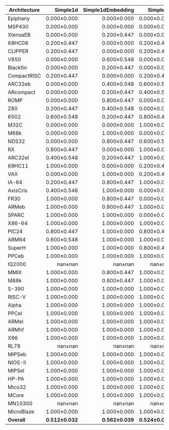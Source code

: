 | Architecture | Simple1d | Simple1dEmbedding | Simple2d | Simple2dEmbedding | ResNet50 | ResNet50Embedding |
| ------------ | ------------: | ------------: | ------------: | ------------: | ------------: | ------------: |
| Epiphany | 0.000±0.000 | 0.000±0.000 | 0.000±0.000 | 0.000±0.000 | 0.000±0.000 | 0.000±0.000 |
| MSP430 | 0.000±0.000 | 0.000±0.000 | 0.000±0.000 | 0.000±0.000 | 0.000±0.000 | 0.200±0.447 |
| XtensaEB | 0.000±0.000 | 0.200±0.447 | 0.000±0.000 | 0.000±0.000 | 0.000±0.000 | 0.000±0.000 |
| 68HC08 | 0.200±0.447 | 0.000±0.000 | 0.200±0.447 | 0.000±0.000 | 0.000±0.000 | 0.000±0.000 |
| CLIPPER | 0.200±0.447 | 0.000±0.000 | 0.200±0.447 | 0.000±0.000 | 0.000±0.000 | 0.000±0.000 |
| V850 | 0.000±0.000 | 0.600±0.548 | 0.000±0.000 | 0.200±0.447 | 0.000±0.000 | 0.000±0.000 |
| Blackfin | 0.000±0.000 | 0.200±0.447 | 0.000±0.000 | 0.400±0.548 | 0.200±0.447 | 0.000±0.000 |
| CompactRISC | 0.200±0.447 | 0.000±0.000 | 0.200±0.447 | 0.200±0.447 | 0.200±0.447 | 0.000±0.000 |
| ARC32eb | 0.000±0.000 | 0.400±0.548 | 0.600±0.548 | 0.200±0.447 | 0.000±0.000 | 0.000±0.000 |
| ARcompact | 0.000±0.000 | 0.200±0.447 | 0.400±0.548 | 0.600±0.548 | 0.200±0.447 | 0.000±0.000 |
| ROMP | 0.000±0.000 | 0.800±0.447 | 0.000±0.000 | 0.600±0.548 | 0.000±0.000 | 0.200±0.447 |
| Z80 | 0.200±0.447 | 0.400±0.548 | 0.000±0.000 | 0.400±0.548 | 0.600±0.548 | 0.000±0.000 |
| 6502 | 0.600±0.548 | 0.200±0.447 | 0.800±0.447 | 0.000±0.000 | 0.400±0.548 | 0.000±0.000 |
| M32C | 0.000±0.000 | 0.000±0.000 | 1.000±0.000 | 0.000±0.000 | 1.000±0.000 | 0.000±0.000 |
| M68k | 0.000±0.000 | 1.000±0.000 | 0.000±0.000 | 1.000±0.000 | 0.000±0.000 | 0.400±0.548 |
| NDS32 | 0.000±0.000 | 0.800±0.447 | 0.600±0.548 | 0.800±0.447 | 0.200±0.447 | 0.200±0.447 |
| RX | 0.800±0.447 | 0.000±0.000 | 1.000±0.000 | 0.000±0.000 | 1.000±0.000 | 0.000±0.000 |
| ARC32el | 0.400±0.548 | 0.200±0.447 | 1.000±0.000 | 0.400±0.548 | 0.200±0.447 | 0.600±0.548 |
| 68HC11 | 1.000±0.000 | 0.000±0.000 | 0.200±0.447 | 0.400±0.548 | 1.000±0.000 | 0.400±0.548 |
| VAX | 0.000±0.000 | 1.000±0.000 | 0.200±0.447 | 0.800±0.447 | 0.400±0.548 | 0.800±0.447 |
| IA-64 | 0.200±0.447 | 0.800±0.447 | 1.000±0.000 | 0.800±0.447 | 0.000±0.000 | 0.600±0.548 |
| AxisCris | 0.400±0.548 | 1.000±0.000 | 0.000±0.000 | 1.000±0.000 | 0.400±0.548 | 1.000±0.000 |
| FR30 | 1.000±0.000 | 0.800±0.447 | 0.000±0.000 | 0.800±0.447 | 0.800±0.447 | 1.000±0.000 |
| ARMeb | 1.000±0.000 | 0.800±0.447 | 1.000±0.000 | 0.800±0.447 | 0.200±0.447 | 0.800±0.447 |
| SPARC | 1.000±0.000 | 1.000±0.000 | 0.000±0.000 | 1.000±0.000 | 0.800±0.447 | 1.000±0.000 |
| X86-64 | 1.000±0.000 | 1.000±0.000 | 1.000±0.000 | 1.000±0.000 | 0.200±0.447 | 1.000±0.000 |
| PIC24 | 0.800±0.447 | 1.000±0.000 | 0.800±0.447 | 1.000±0.000 | 1.000±0.000 | 0.800±0.447 |
| ARM64 | 0.600±0.548 | 1.000±0.000 | 1.000±0.000 | 1.000±0.000 | 0.800±0.447 | 1.000±0.000 |
| SuperH | 1.000±0.000 | 1.000±0.000 | 0.800±0.447 | 1.000±0.000 | 0.800±0.447 | 1.000±0.000 |
| PPCeb | 1.000±0.000 | 1.000±0.000 | 1.000±0.000 | 1.000±0.000 | 1.000±0.000 | 1.000±0.000 |
| IQ2000 | nan±nan | nan±nan | nan±nan | nan±nan | nan±nan | nan±nan |
| MMIX | 1.000±0.000 | 0.800±0.447 | 1.000±0.000 | 0.800±0.447 | 1.000±0.000 | 1.000±0.000 |
| M88k | 1.000±0.000 | 0.800±0.447 | 1.000±0.000 | 1.000±0.000 | 1.000±0.000 | 1.000±0.000 |
| S-390 | 1.000±0.000 | 1.000±0.000 | 1.000±0.000 | 1.000±0.000 | 0.800±0.447 | 1.000±0.000 |
| RISC-V | 1.000±0.000 | 1.000±0.000 | 1.000±0.000 | 1.000±0.000 | 0.800±0.447 | 1.000±0.000 |
| Alpha | 1.000±0.000 | 1.000±0.000 | 1.000±0.000 | 1.000±0.000 | 1.000±0.000 | 1.000±0.000 |
| PPCel | 1.000±0.000 | 1.000±0.000 | 1.000±0.000 | 1.000±0.000 | 1.000±0.000 | 1.000±0.000 |
| ARMel | 1.000±0.000 | 1.000±0.000 | 1.000±0.000 | 1.000±0.000 | 1.000±0.000 | 1.000±0.000 |
| ARMhf | 1.000±0.000 | 1.000±0.000 | 1.000±0.000 | 1.000±0.000 | 1.000±0.000 | 1.000±0.000 |
| X86 | 1.000±0.000 | 1.000±0.000 | 1.000±0.000 | 1.000±0.000 | 1.000±0.000 | 1.000±0.000 |
| RL78 | nan±nan | nan±nan | nan±nan | nan±nan | nan±nan | nan±nan |
| MIPSeb | 1.000±0.000 | 1.000±0.000 | 1.000±0.000 | 1.000±0.000 | 1.000±0.000 | 1.000±0.000 |
| NIOS-II | 1.000±0.000 | 1.000±0.000 | 1.000±0.000 | 1.000±0.000 | 1.000±0.000 | 1.000±0.000 |
| MIPSel | 1.000±0.000 | 1.000±0.000 | 1.000±0.000 | 1.000±0.000 | 1.000±0.000 | 1.000±0.000 |
| HP-PA | 1.000±0.000 | 1.000±0.000 | 1.000±0.000 | 1.000±0.000 | 1.000±0.000 | 1.000±0.000 |
| Mico32 | 1.000±0.000 | 1.000±0.000 | 1.000±0.000 | 1.000±0.000 | 1.000±0.000 | 1.000±0.000 |
| MCore | 1.000±0.000 | 1.000±0.000 | 1.000±0.000 | 1.000±0.000 | 1.000±0.000 | 1.000±0.000 |
| MN10300 | nan±nan | nan±nan | nan±nan | nan±nan | nan±nan | nan±nan |
| MicroBlaze | 1.000±0.000 | 1.000±0.000 | 1.000±0.000 | 1.000±0.000 | 1.000±0.000 | 1.000±0.000 |
| **Overall** | **0.512±0.032** | **0.562±0.039** | **0.524±0.027** | **0.562±0.058** | **0.526±0.067** | **0.529±0.029** |
